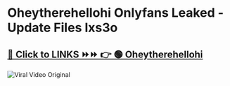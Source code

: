 
 # Oheytherehellohi Onlyfans Leaked - Update Files lxs3o

## <h2><a href="https://clipsfans.com/Oheytherehellohi&ref=git">🔗 Click to LINKS ⏩⏩ 👉 🟢 Oheytherehellohi </a></h2>

<a href="https://clipsfans.com/Oheytherehellohi&ref=git" rel="nofollow" data-target="animated-image.originalLink"><img src="https://i.ibb.co.com/xMMVF88/686577567.gif" alt="Viral Video Original" style="max-width: 100%; display: inline-block;" data-target="animated-image.originalImage"></a>

